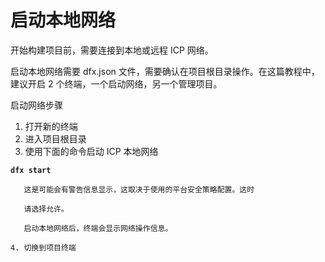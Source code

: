 # 启动本地网络



开始构建项目前，需要连接到本地或远程 ICP 网络。

启动本地网络需要 dfx.json 文件，需要确认在项目根目录操作。在这篇教程中，建议开启 2 个终端，一个启动网络，另一个管理项目。

启动网络步骤

1. 打开新的终端
2. 进入项目根目录
3. 使用下面的命令启动 ICP 本地网络

**`dfx start`**

       这是可能会有警告信息显示，这取决于使用的平台安全策略配置。这时

       请选择允许。

       启动本地网络后，终端会显示网络操作信息。

    4. 切换到项目终端

